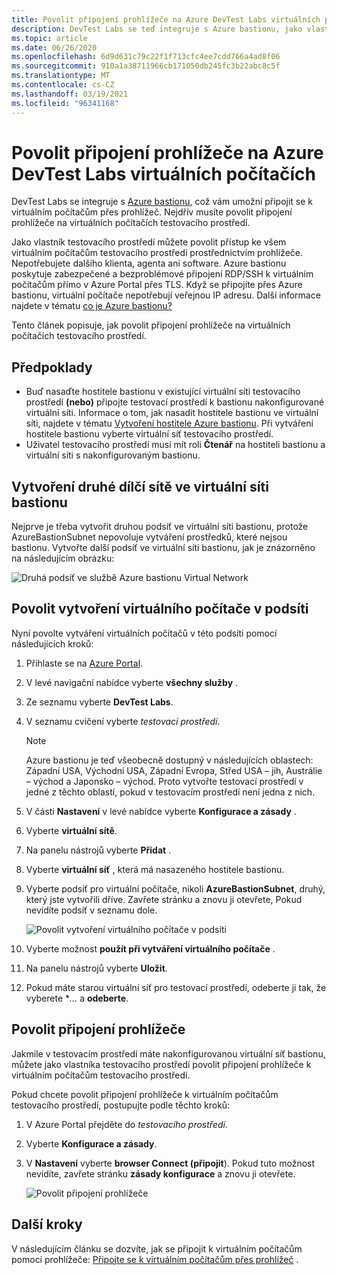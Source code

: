 ```yaml
---
title: Povolit připojení prohlížeče na Azure DevTest Labs virtuálních počítačích
description: DevTest Labs se teď integruje s Azure bastionu, jako vlastník testovacího prostředí, můžete povolit přístup ke všem virtuálním počítačům testovacího prostředí prostřednictvím prohlížeče.
ms.topic: article
ms.date: 06/26/2020
ms.openlocfilehash: 6d9d631c79c22f1f713cfc4ee7cdd766a4ad8f06
ms.sourcegitcommit: 910a1a38711966cb171050db245fc3b22abc8c5f
ms.translationtype: MT
ms.contentlocale: cs-CZ
ms.lasthandoff: 03/19/2021
ms.locfileid: "96341168"
---
```

# <a name="enable-browser-connection-on-azure-devtest-labs-virtual-machines"></a>Povolit připojení prohlížeče na Azure DevTest Labs virtuálních počítačích 
DevTest Labs se integruje s [Azure bastionu](../bastion/index.yml), což vám umožní připojit se k virtuálním počítačům přes prohlížeč. Nejdřív musíte povolit připojení prohlížeče na virtuálních počítačích testovacího prostředí.

Jako vlastník testovacího prostředí můžete povolit přístup ke všem virtuálním počítačům testovacího prostředí prostřednictvím prohlížeče. Nepotřebujete dalšího klienta, agenta ani software. Azure bastionu poskytuje zabezpečené a bezproblémové připojení RDP/SSH k virtuálním počítačům přímo v Azure Portal přes TLS. Když se připojíte přes Azure bastionu, virtuální počítače nepotřebují veřejnou IP adresu. Další informace najdete v tématu [co je Azure bastionu?](../bastion/bastion-overview.md)


Tento článek popisuje, jak povolit připojení prohlížeče na virtuálních počítačích testovacího prostředí.

## <a name="prerequisites"></a>Předpoklady 
- Buď nasaďte hostitele bastionu v existující virtuální síti testovacího prostředí **(nebo)** připojte testovací prostředí k bastionu nakonfigurované virtuální síti.
Informace o tom, jak nasadit hostitele bastionu ve virtuální síti, najdete v tématu  [Vytvoření hostitele Azure bastionu](../bastion/tutorial-create-host-portal.md). Při vytváření hostitele bastionu vyberte virtuální síť testovacího prostředí. 
- Uživatel testovacího prostředí musí mít roli **Čtenář** na hostiteli bastionu a virtuální síti s nakonfigurovaným bastionu. 

## <a name="create-a-second-sub-net-in-the-bastion-virtual-network"></a>Vytvoření druhé dílčí sítě ve virtuální síti bastionu
Nejprve je třeba vytvořit druhou podsíť ve virtuální síti bastionu, protože AzureBastionSubnet nepovoluje vytváření prostředků, které nejsou bastionu. Vytvořte další podsíť ve virtuální síti bastionu, jak je znázorněno na následujícím obrázku:

![Druhá podsíť ve službě Azure bastionu Virtual Network](./media/connect-virtual-machine-through-browser/second-subnet.png)

## <a name="enable-vm-creation-in-the-subnet"></a>Povolit vytvoření virtuálního počítače v podsíti
Nyní povolte vytváření virtuálních počítačů v této podsíti pomocí následujících kroků: 

1. Přihlaste se na [Azure Portal](https://portal.azure.com).
1. V levé navigační nabídce vyberte **všechny služby** . 
1. Ze seznamu vyberte **DevTest Labs**. 
1. V seznamu cvičení vyberte *testovací prostředí*. 

    > [!NOTE]
    > Azure bastionu je teď všeobecně dostupný v následujících oblastech: Západní USA, Východní USA, Západní Evropa, Střed USA – jih, Austrálie – východ a Japonsko – východ. Proto vytvořte testovací prostředí v jedné z těchto oblastí, pokud v testovacím prostředí není jedna z nich. 
    
1. V části **Nastavení** v levé nabídce vyberte **Konfigurace a zásady** . 
1. Vyberte **virtuální sítě**.
1. Na panelu nástrojů vyberte **Přidat** . 
1. Vyberte **virtuální síť** , která má nasazeného hostitele bastionu. 
1. Vyberte podsíť pro virtuální počítače, nikoli **AzureBastionSubnet**, druhý, který jste vytvořili dříve. Zavřete stránku a znovu ji otevřete, Pokud nevidíte podsíť v seznamu dole. 

    ![Povolit vytvoření virtuálního počítače v podsíti](./media/connect-virtual-machine-through-browser/enable-vm-creation-subnet.png)
1. Vyberte možnost **použít při vytváření virtuálního počítače** . 
1. Na panelu nástrojů vyberte **Uložit**. 
1. Pokud máte starou virtuální síť pro testovací prostředí, odeberte ji tak, že vyberete **...*  a **odeberte**. 

## <a name="enable-browser-connection"></a>Povolit připojení prohlížeče 

Jakmile v testovacím prostředí máte nakonfigurovanou virtuální síť bastionu, můžete jako vlastníka testovacího prostředí povolit připojení prohlížeče k virtuálním počítačům testovacího prostředí.

Pokud chcete povolit připojení prohlížeče k virtuálním počítačům testovacího prostředí, postupujte podle těchto kroků:

1. V Azure Portal přejděte do *testovacího prostředí*.
1. Vyberte **Konfigurace a zásady**.
1. V **Nastavení** vyberte **browser Connect (připojit**). Pokud tuto možnost nevidíte, zavřete stránku **zásady konfigurace** a znovu ji otevřete. 

    ![Povolit připojení prohlížeče](./media/enable-browser-connection-lab-virtual-machines/browser-connect.png)

## <a name="next-steps"></a>Další kroky
V následujícím článku se dozvíte, jak se připojit k virtuálním počítačům pomocí prohlížeče: [Připojte se k virtuálním počítačům přes prohlížeč](connect-virtual-machine-through-browser.md) .